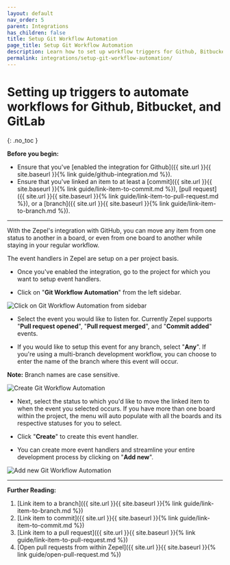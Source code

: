 ```yaml
---
layout: default
nav_order: 5
parent: Integrations
has_children: false
title: Setup Git Workflow Automation
page_title: Setup Git Workflow Automation
description: Learn how to set up workflow triggers for Github, Bitbucket, and Gitlab in Zepel to automatically update statuses of linked items.
permalink: integrations/setup-git-workflow-automation/
---
```

# Setting up triggers to automate workflows for Github, Bitbucket, and GitLab

{: .no_toc }

__Before you begin:__ 
- Ensure that you've [enabled the integration for Github]({{ site.url }}{{ site.baseurl }}{% link guide/github-integration.md %}).
- Ensure that you've linked an item to at least a [commit]({{ site.url }}{{ site.baseurl }}{% link guide/link-item-to-commit.md %}), [pull request]({{ site.url }}{{ site.baseurl }}{% link guide/link-item-to-pull-request.md %}), or a [branch]({{ site.url }}{{ site.baseurl }}{% link guide/link-item-to-branch.md %}).

---

With the Zepel's integration with GitHub, you can move any item from one status to another in a board, or even from one board to another while staying in your regular workflow. 

The event handlers in Zepel are setup on a per project basis.

<!-- * To configure event handlers in your project make sure that you've first enabled the integration for [Github]({{ site.url }}{{ site.baseurl }}{% link guide/github-integration.md %}), [Bitbucket]({{ site.url }}{{ site.baseurl }}{% link guide/bitbucket-integration.md %}), or [GitLab]({{ site.url }}{{ site.baseurl }}{% link guide/gitlab-integration.md %}). -->

* Once you've enabled the integration, go to the project for which you want to setup event handlers.

* Click on "**Git Workflow Automation**" from the left sidebar.

![Click on Git Workflow Automation from sidebar](/guide/assets/uploads/zepel-git-workflow-automation.png "Git Workflow Automation")

* Select the event you would like to listen for. Currently Zepel supports "**Pull request opened**", "**Pull request merged**", and "**Commit added**" events.

* If you would like to setup this event for any branch, select "**Any**". If you're using a multi-branch development workflow, you can choose to enter the name of the branch where this event will occur.

**Note:** Branch names are case sensitive.

![Create Git Workflow Automation](/guide/assets/uploads/zepel-create-git-workflow-automation.png "Git Workflow Automation")

* Next, select the status to which you'd like to move the linked item to when the event you selected occurs. If you have more than one board within the project, the menu will auto populate with all the boards and its respective statuses for you to select.

* Click "**Create**" to create this event handler.

* You can create more event handlers and streamline your entire development process by clicking on "**Add new**".

![Add new Git Workflow Automation](/guide/assets/uploads/zepel-add-new-git-workflow-automation.png "Git Workflow Automation")

---

__Further Reading:__ 

1. [Link item to a branch]({{ site.url }}{{ site.baseurl }}{% link guide/link-item-to-branch.md %})
1. [Link item to commit]({{ site.url }}{{ site.baseurl }}{% link guide/link-item-to-commit.md %})
1. [Link item to a pull request]({{ site.url }}{{ site.baseurl }}{% link guide/link-item-to-pull-request.md %})
1. [Open pull requests from within Zepel]({{ site.url }}{{ site.baseurl }}{% link guide/open-pull-request.md %})